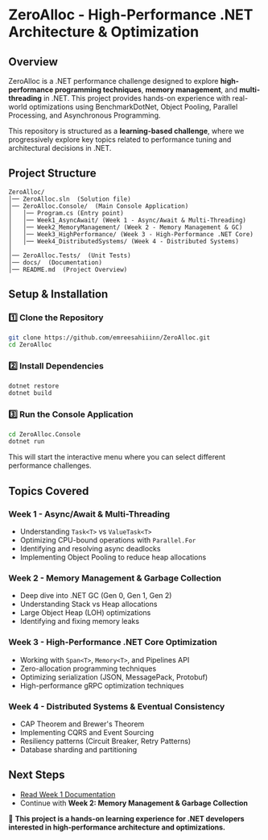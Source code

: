 # ZeroAlloc - High-Performance .NET Architecture & Optimization

## Overview
ZeroAlloc is a .NET performance challenge designed to explore **high-performance programming techniques**, **memory management**, and **multi-threading** in .NET. This project provides hands-on experience with real-world optimizations using BenchmarkDotNet, Object Pooling, Parallel Processing, and Asynchronous Programming.

This repository is structured as a **learning-based challenge**, where we progressively explore key topics related to performance tuning and architectural decisions in .NET.

## Project Structure
```
ZeroAlloc/
│── ZeroAlloc.sln  (Solution file)
│── ZeroAlloc.Console/  (Main Console Application)
│   │── Program.cs (Entry point)
│   │── Week1_AsyncAwait/ (Week 1 - Async/Await & Multi-Threading)
│   │── Week2_MemoryManagement/ (Week 2 - Memory Management & GC)
│   │── Week3_HighPerformance/ (Week 3 - High-Performance .NET Core)
│   │── Week4_DistributedSystems/ (Week 4 - Distributed Systems)
│
│── ZeroAlloc.Tests/  (Unit Tests)
│── docs/  (Documentation)
│── README.md  (Project Overview)
```

## Setup & Installation
### **1️⃣ Clone the Repository**
```sh
git clone https://github.com/emreesahiiinn/ZeroAlloc.git
cd ZeroAlloc
```

### **2️⃣ Install Dependencies**
```sh
dotnet restore
dotnet build
```

### **3️⃣ Run the Console Application**
```sh
cd ZeroAlloc.Console
dotnet run
```
This will start the interactive menu where you can select different performance challenges.

## Topics Covered
### **Week 1 - Async/Await & Multi-Threading**
- Understanding `Task<T>` vs `ValueTask<T>`
- Optimizing CPU-bound operations with `Parallel.For`
- Identifying and resolving async deadlocks
- Implementing Object Pooling to reduce heap allocations

### **Week 2 - Memory Management & Garbage Collection**
- Deep dive into .NET GC (Gen 0, Gen 1, Gen 2)
- Understanding Stack vs Heap allocations
- Large Object Heap (LOH) optimizations
- Identifying and fixing memory leaks

### **Week 3 - High-Performance .NET Core Optimization**
- Working with `Span<T>`, `Memory<T>`, and Pipelines API
- Zero-allocation programming techniques
- Optimizing serialization (JSON, MessagePack, Protobuf)
- High-performance gRPC optimization techniques

### **Week 4 - Distributed Systems & Eventual Consistency**
- CAP Theorem and Brewer's Theorem
- Implementing CQRS and Event Sourcing
- Resiliency patterns (Circuit Breaker, Retry Patterns)
- Database sharding and partitioning

## Next Steps
- [Read Week 1 Documentation](docs/Week-1.md)
- Continue with **Week 2: Memory Management & Garbage Collection**

🚀 **This project is a hands-on learning experience for .NET developers interested in high-performance architecture and optimizations.**

